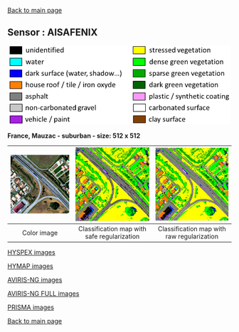[Back to main page](index.md)

## Sensor : AISAFENIX

<p align="center">
<img src="Complements/Legende_classif_ligne_v2.png" width="500" />
</p>

**France, Mauzac - suburban  -  size: 512 x 512**

<img src="Images/AISAFENIX/Mauzac_suburban/AISAFENIX_subset_periurbain_55cm_00_IMAGE.png" width="270" /> | <img src="Images/AISAFENIX/Mauzac_suburban/AISAFENIX_subset_periurbain_55cm_02_SAFE_REGUL.png" width="270" /> | <img src="Images/AISAFENIX/Mauzac_suburban/AISAFENIX_subset_periurbain_55cm_03_RAW_REGUL.png" width="270" />
:-: | :-: | :-:
Color image | Classification map with safe regularization | Classification map with raw regularization

[HYSPEX images](visu_images_HYSPEX.md)

[HYMAP images](visu_images_HYMAP.md)

[AVIRIS-NG images](visu_images_AVIRIS-NG.md)

[AVIRIS-NG FULL images](visu_images_BIG-IMAGE.md)

[PRISMA images](visu_images_PRISMA.md)

[Back to main page](index.md)


